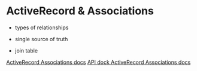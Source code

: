 # ActiveRecord & Associations

- types of relationships

- single source of truth

- join table

[ActiveRecord Associations docs](https://guides.rubyonrails.org/association_basics.html)
[API dock ActiveRecord Associations docs](https://apidock.com/rails/ActiveRecord/Associations/ClassMethods)